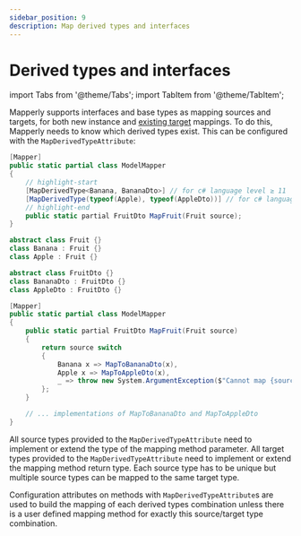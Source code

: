 ```yaml
---
sidebar_position: 9
description: Map derived types and interfaces
---
```


# Derived types and interfaces

import Tabs from '@theme/Tabs';
import TabItem from '@theme/TabItem';

Mapperly supports interfaces and base types as mapping sources and targets, for both new instance and [existing target](./existing-target.md) mappings.
To do this, Mapperly needs to know which derived types exist.
This can be configured with the `MapDerivedTypeAttribute`:

<Tabs>
  <TabItem value="declaration" label="Declaration" default>
  
  ```csharp
  [Mapper]
  public static partial class ModelMapper
  {
      // highlight-start
      [MapDerivedType<Banana, BananaDto>] // for c# language level ≥ 11
      [MapDerivedType(typeof(Apple), typeof(AppleDto))] // for c# language level < 11
      // highlight-end
      public static partial FruitDto MapFruit(Fruit source);
  }
  
  abstract class Fruit {}
  class Banana : Fruit {}
  class Apple : Fruit {}
  
  abstract class FruitDto {}
  class BananaDto : FruitDto {}
  class AppleDto : FruitDto {}
  ```
  
  </TabItem>
  <TabItem value="generated" label="Generated code" default>
  
  ```csharp
  [Mapper]
  public static partial class ModelMapper
  {
      public static partial FruitDto MapFruit(Fruit source)
      {
          return source switch
          {
              Banana x => MapToBananaDto(x),
              Apple x => MapToAppleDto(x),
              _ => throw new System.ArgumentException($"Cannot map {source.GetType()} to FruitDto as there is no known derived type mapping", nameof(source)),
          };
      }
  
      // ... implementations of MapToBananaDto and MapToAppleDto
  }
  ```
  
  </TabItem>
</Tabs>

All source types provided to the `MapDerivedTypeAttribute`
need to implement or extend the type of the mapping method parameter.
All target types provided to the `MapDerivedTypeAttribute`
need to implement or extend the mapping method return type.
Each source type has to be unique but multiple source types can be mapped to the same target type.

Configuration attributes on methods with `MapDerivedTypeAttribute`s are used to build
the mapping of each derived types combination unless there is a user defined mapping method for exactly
this source/target type combination.
